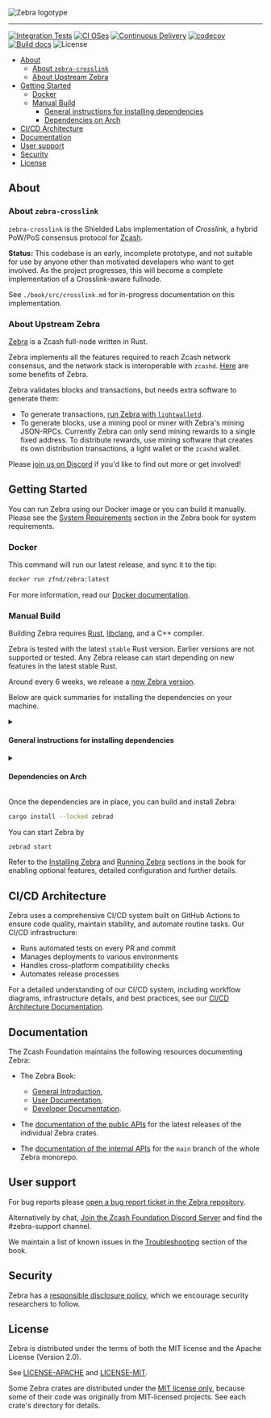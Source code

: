 ![Zebra logotype](https://zfnd.org/wp-content/uploads/2022/03/zebra-logotype.png)

---

[![Integration Tests](https://github.com/ZcashFoundation/zebra/actions/workflows/ci-tests.yml/badge.svg)](https://github.com/ZcashFoundation/zebra/actions/workflows/ci-tests.yml)
[![CI OSes](https://github.com/ZcashFoundation/zebra/actions/workflows/ci-unit-tests-os.yml/badge.svg)](https://github.com/ZcashFoundation/zebra/actions/workflows/ci-unit-tests-os.yml)
[![Continuous Delivery](https://github.com/ZcashFoundation/zebra/actions/workflows/cd-deploy-nodes-gcp.yml/badge.svg)](https://github.com/ZcashFoundation/zebra/actions/workflows/cd-deploy-nodes-gcp.yml)
[![codecov](https://codecov.io/gh/ZcashFoundation/zebra/branch/main/graph/badge.svg)](https://codecov.io/gh/ZcashFoundation/zebra)
[![Build docs](https://github.com/ZcashFoundation/zebra/actions/workflows/docs-deploy-firebase.yml/badge.svg)](https://github.com/ZcashFoundation/zebra/actions/workflows/docs-deploy-firebase.yml)
![License](https://img.shields.io/badge/license-MIT%2FApache--2.0-blue.svg)

- [About](#about)
  - [About `zebra-crosslink`](#about-zebra-crosslink)
  - [About Upstream Zebra](#about-upstream-zebra)
- [Getting Started](#getting-started)
  - [Docker](#docker)
  - [Manual Build](#manual-build)
    - [General instructions for installing dependencies](#general-instructions-for-installing-dependencies)
    - [Dependencies on Arch](#dependencies-on-arch)
- [CI/CD Architecture](#cicd-architecture)
- [Documentation](#documentation)
- [User support](#user-support)
- [Security](#security)
- [License](#license)

## About

### About `zebra-crosslink`

`zebra-crosslink` is the Shielded Labs implementation of *Crosslink*, a hybrid PoW/PoS consensus protocol for [Zcash](https://z.cash/).

**Status:** This codebase is an early, incomplete prototype, and not suitable for use by anyone other than motivated developers who want to get involved. As the project progresses, this will become a complete implementation of a Crosslink-aware fullnode.

See `./book/src/crosslink.md` for in-progress documentation on this implementation.

### About Upstream Zebra

[Zebra](https://zebra.zfnd.org/) is a Zcash full-node written in Rust.

Zebra implements all the features required to reach Zcash network consensus, and
the network stack is interoperable with `zcashd`.
[Here](https://docs.rs/zebrad/latest/zebrad/index.html#zebra-advantages) are
some benefits of Zebra.

Zebra validates blocks and transactions, but needs extra software to generate
them:

- To generate transactions, [run Zebra with `lightwalletd`](https://zebra.zfnd.org/user/lightwalletd.html).
- To generate blocks, use a mining pool or miner with Zebra's mining JSON-RPCs.
  Currently Zebra can only send mining rewards to a single fixed address.
  To distribute rewards, use mining software that creates its own distribution transactions,
  a light wallet or the `zcashd` wallet.

Please [join us on Discord](https://discord.gg/na6QZNd) if you'd like to find
out more or get involved!

## Getting Started

You can run Zebra using our Docker image or you can build it manually. Please
see the [System Requirements](https://zebra.zfnd.org/user/requirements.html)
section in the Zebra book for system requirements.

### Docker

This command will run our latest release, and sync it to the tip:

```sh
docker run zfnd/zebra:latest
```

For more information, read our [Docker documentation](https://zebra.zfnd.org/user/docker.html).

### Manual Build

Building Zebra requires [Rust](https://www.rust-lang.org/tools/install),
[libclang](https://clang.llvm.org/doxygen/group__CINDEX.html), and a C++
compiler.

Zebra is tested with the latest `stable` Rust version. Earlier versions are not
supported or tested. Any Zebra release can start depending on new features in the
latest stable Rust.

Around every 6 weeks, we release a [new Zebra version](https://github.com/ZcashFoundation/zebra/releases).

Below are quick summaries for installing the dependencies on your machine.

[//]: # "The empty line in the `summary` tag below is required for correct Markdown rendering."
<details><summary>

#### General instructions for installing dependencies

</summary>

1. Install [`cargo` and `rustc`](https://www.rust-lang.org/tools/install).

2. Install Zebra's build dependencies:

   - **libclang** is a library that might have different names depending on your
     package manager. Typical names are `libclang`, `libclang-dev`, `llvm`, or
     `llvm-dev`.
   - **clang** or another C++ compiler: `g++` (all platforms) or `Xcode` (macOS).
   - **[`protoc`](https://grpc.io/docs/protoc-installation/)**

> [!NOTE]
> Zebra uses the `--experimental_allow_proto3_optional` flag with `protoc`
> during compilation. This flag was introduced in [Protocol Buffers
> v3.12.0](https://github.com/protocolbuffers/protobuf/releases/tag/v3.12.0)
> released in May 16, 2020, so make sure you're not using a version of `protoc`
> older than 3.12.

</details>

[//]: # "The empty line in the `summary` tag below is required for correct Markdown rendering."
<details><summary>

#### Dependencies on Arch

</summary>

```sh
sudo pacman -S rust clang protobuf
```

Note that the package `clang` includes `libclang` as well as the C++ compiler.

</details>

Once the dependencies are in place, you can build and install Zebra:

```sh
cargo install --locked zebrad
```

You can start Zebra by

```sh
zebrad start
```

Refer to the [Installing Zebra](https://zebra.zfnd.org/user/install.html) and
[Running Zebra](https://zebra.zfnd.org/user/run.html) sections in the book for
enabling optional features, detailed configuration and further details.

## CI/CD Architecture

Zebra uses a comprehensive CI/CD system built on GitHub Actions to ensure code quality, maintain stability, and automate routine tasks. Our CI/CD infrastructure:

- Runs automated tests on every PR and commit
- Manages deployments to various environments
- Handles cross-platform compatibility checks
- Automates release processes

For a detailed understanding of our CI/CD system, including workflow diagrams, infrastructure details, and best practices, see our [CI/CD Architecture Documentation](.github/workflows/README.md).

## Documentation

The Zcash Foundation maintains the following resources documenting Zebra:

- The Zebra Book:
  - [General Introduction](https://zebra.zfnd.org/index.html),
  - [User Documentation](https://zebra.zfnd.org/user.html),
  - [Developer Documentation](https://zebra.zfnd.org/dev.html).

- The [documentation of the public
  APIs](https://docs.rs/zebrad/latest/zebrad/#zebra-crates) for the latest
  releases of the individual Zebra crates.

- The [documentation of the internal APIs](https://doc-internal.zebra.zfnd.org)
  for the `main` branch of the whole Zebra monorepo.

## User support

For bug reports please [open a bug report ticket in the Zebra repository](https://github.com/ZcashFoundation/zebra/issues/new?assignees=&labels=C-bug%2C+S-needs-triage&projects=&template=bug_report.yml&title=%5BUser+reported+bug%5D%3A+).

Alternatively by chat, [Join the Zcash Foundation Discord
Server](https://discord.com/invite/aRgNRVwsM8) and find the #zebra-support
channel.

We maintain a list of known issues in the
[Troubleshooting](https://zebra.zfnd.org/user/troubleshooting.html) section of
the book.

## Security

Zebra has a [responsible disclosure policy](https://github.com/ZcashFoundation/zebra/blob/main/SECURITY.md), which we encourage security researchers to follow.

## License

Zebra is distributed under the terms of both the MIT license
and the Apache License (Version 2.0).

See [LICENSE-APACHE](LICENSE-APACHE) and [LICENSE-MIT](LICENSE-MIT).

Some Zebra crates are distributed under the [MIT license only](LICENSE-MIT),
because some of their code was originally from MIT-licensed projects.
See each crate's directory for details.
